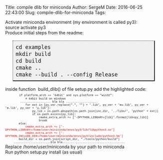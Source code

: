 Title: compile dlib for miniconda
Author: SergeM
Date: 2016-06-25 22:43:00
Slug: compile-dlib-for-miniconda
Tags: 

<div dir="ltr" style="text-align: left;" trbidi="on">Activate miniconda environment (my environment is called py3):
<div>source activate py3</div><div>
</div><div>Produce initial steps from the readme:</div><div><pre class="code_box" style="background: rgb(240, 240, 240); border-color: black; border-style: dotted solid solid dotted; border-width: 1px 2px 2px 1px; font-size: 17px; line-height: 22.1px; margin: 1em 0.25in; padding: 0.5em;">cd examples
mkdir build
cd build
cmake ..
cmake --build . --config Release</pre>
inside function &nbsp;build_dlib() of file setup.py add the highlighted code:</div><div><div>&nbsp; &nbsp;<span style="font-family: &quot;courier new&quot; , &quot;courier&quot; , monospace;"> &nbsp;<span style="font-size: xx-small;"> &nbsp; if platform_arch == '64bit' and sys.platform == "win32":</span></span></div><div><span style="font-family: &quot;courier new&quot; , &quot;courier&quot; , monospace; font-size: xx-small;">&nbsp; &nbsp; &nbsp; &nbsp; &nbsp; &nbsp; # 64bit build on Windows</span></div><div><span style="font-family: &quot;courier new&quot; , &quot;courier&quot; , monospace; font-size: xx-small;">
</span></div><div><span style="font-family: &quot;courier new&quot; , &quot;courier&quot; , monospace; font-size: xx-small;">&nbsp; &nbsp; &nbsp; &nbsp; &nbsp;.................. bla bla ...................</span></div><div><span style="font-family: &quot;courier new&quot; , &quot;courier&quot; , monospace; font-size: xx-small;">
</span></div><div><span style="font-family: &quot;courier new&quot; , &quot;courier&quot; , monospace; font-size: xx-small;">&nbsp; &nbsp; &nbsp; &nbsp; &nbsp; &nbsp; for ext in [py_ver.replace(".", "") + '.lib', py_ver + 'mu.lib', py_ver + 'm.lib', py_ver + 'u.lib']:</span></div><div><span style="font-family: &quot;courier new&quot; , &quot;courier&quot; , monospace; font-size: xx-small;">&nbsp; &nbsp; &nbsp; &nbsp; &nbsp; &nbsp; &nbsp; &nbsp; py_lib = os.path.abspath(os.path.join(inc_dir, '../libs/', 'python' + ext))</span></div><div><span style="font-family: &quot;courier new&quot; , &quot;courier&quot; , monospace; font-size: xx-small;">&nbsp; &nbsp; &nbsp; &nbsp; &nbsp; &nbsp; &nbsp; &nbsp; if os.path.exists(py_lib):</span></div><div><span style="font-family: &quot;courier new&quot; , &quot;courier&quot; , monospace; font-size: xx-small;">&nbsp; &nbsp; &nbsp; &nbsp; &nbsp; &nbsp; &nbsp; &nbsp; &nbsp; &nbsp; cmake_extra_arch += ['-DPYTHON_LIBRARY={lib}'.format(lib=py_lib)]</span></div><div><span style="font-family: &quot;courier new&quot; , &quot;courier&quot; , monospace; font-size: xx-small;">&nbsp; &nbsp; &nbsp; &nbsp; &nbsp; &nbsp; &nbsp; &nbsp; &nbsp; &nbsp; break</span></div><div><span style="font-family: &quot;courier new&quot; , &quot;courier&quot; , monospace; font-size: xx-small;">&nbsp; &nbsp; &nbsp; &nbsp; else:</span></div><div><span style="font-family: &quot;courier new&quot; , &quot;courier&quot; , monospace; font-size: xx-small;">&nbsp; &nbsp; &nbsp; &nbsp; &nbsp; <span style="color: #cc0000;">&nbsp; cmake_extra_arch += ['-DPYTHON_LIBRARY=/home/user/miniconda/envs/py3/lib/libpython3.so']</span></span></div><div><span style="color: #cc0000; font-family: &quot;courier new&quot; , &quot;courier&quot; , monospace; font-size: xx-small;">&nbsp; &nbsp; &nbsp; &nbsp; &nbsp; &nbsp; cmake_extra_arch += ['-DPYTHON_INCLUDE_DIR=/home/user/miniconda/envs/py3/include/python3.5m']</span></div><div><span style="font-family: &quot;courier new&quot; , &quot;courier&quot; , monospace; font-size: xx-small;">
</span></div><div><span style="font-family: &quot;courier new&quot; , &quot;courier&quot; , monospace; font-size: xx-small;">
</span></div><div><span style="font-family: &quot;courier new&quot; , &quot;courier&quot; , monospace; font-size: xx-small;">&nbsp; &nbsp; &nbsp; &nbsp; build_dir = os.path.join(script_dir, "./tools/python/build")</span></div><div><span style="font-family: &quot;courier new&quot; , &quot;courier&quot; , monospace; font-size: xx-small;">&nbsp; &nbsp; &nbsp;......................bla bla.....................................</span></div></div><div><span style="font-family: &quot;courier new&quot; , &quot;courier&quot; , monospace; font-size: xx-small;">
</span></div><div><span style="font-family: &quot;courier new&quot; , &quot;courier&quot; , monospace; font-size: xx-small;">
</span></div>Replace /home/user/miniconda by your path to miniconda
<div>
Run python setup.py install (as usual)</div></div>